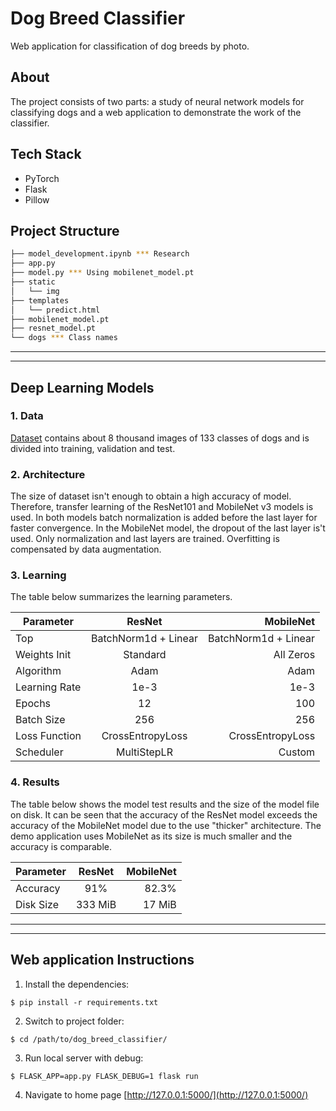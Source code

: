 # Dog Breed Classifier
Web application for classification of dog breeds by photo.

## About
The project consists of two parts: a study of neural network models for classifying dogs and a web application to demonstrate the work of the classifier. 

## Tech Stack
* PyTorch
* Flask
* Pillow

## Project Structure
```sh
├── model_development.ipynb *** Research
├── app.py
├── model.py *** Using mobilenet_model.pt
├── static
│	└── img
├── templates
│	└── predict.html
├── mobilenet_model.pt
├── resnet_model.pt
└── dogs *** Class names

```
---

---

## Deep Learning Models

### 1. Data
[Dataset](https://s3-us-west-1.amazonaws.com/udacity-aind/dog-project/dogImages.zip) contains about 8 thousand images of 133 classes of dogs and is divided into training, validation and test. 

### 2. Architecture
The size of dataset isn't enough to obtain a high accuracy of model. Therefore, transfer learning of the ResNet101 and MobileNet v3 models is used. In both models batch normalization is added before the last layer for faster convergence. In the MobileNet model, the dropout of the last layer is't used. Only normalization  and last layers are trained. Overfitting is compensated by data augmentation. 

### 3. Learning
The table below summarizes the learning parameters. 

| Parameter | ResNet | MobileNet |
|----------|:-------------:|------:|
| Top |  BatchNorm1d + Linear | BatchNorm1d + Linear |
| Weights Init | Standard | All Zeros |
| Algorithm | Adam | Adam |
| Learning Rate | 1e-3 | 1e-3 |
| Epochs | 12 | 100 |
| Batch Size | 256 | 256 |
| Loss Function | CrossEntropyLoss | CrossEntropyLoss |
| Scheduler | MultiStepLR | Custom |


### 4. Results
The table below shows the model test results and the size of the model file on disk. It can be seen that the accuracy of the ResNet model exceeds the accuracy of the MobileNet model due to the use "thicker" architecture. The demo application uses MobileNet as its size is much smaller and the accuracy is comparable.

| Parameter | ResNet | MobileNet |
|----------|:-------------:|------:|
| Accuracy | 91% | 82.3% |
| Disk Size | 333 MiB | 17 MiB |

---

---
## Web application Instructions
1. Install the dependencies:  
  ```
  $ pip install -r requirements.txt
  ``` 

2. Switch to project folder:  
  ```
  $ cd /path/to/dog_breed_classifier/
  ```

3. Run local server with debug:  
  ```
  $ FLASK_APP=app.py FLASK_DEBUG=1 flask run
  ```

4. Navigate to home page [http://127.0.0.1:5000/](http://127.0.0.1:5000/)
